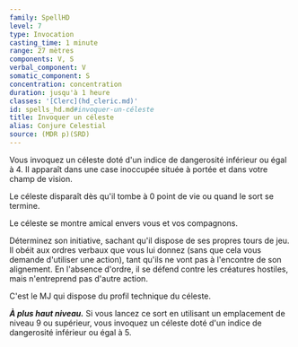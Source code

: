 ```yaml
---
family: SpellHD
level: 7
type: Invocation
casting_time: 1 minute
range: 27 mètres
components: V, S
verbal_component: V
somatic_component: S
concentration: concentration
duration: jusqu'à 1 heure
classes: '[Clerc](hd_cleric.md)'
id: spells_hd.md#invoquer-un-céleste
title: Invoquer un céleste
alias: Conjure Celestial
source: (MDR p)(SRD)
---
```


Vous invoquez un céleste doté d'un indice de dangerosité inférieur ou égal à 4. Il apparaît dans une case inoccupée située à portée et dans votre champ de vision.

Le céleste disparaît dès qu'il tombe à 0 point de vie ou quand le sort se termine.

Le céleste se montre amical envers vous et vos compagnons.

Déterminez son initiative, sachant qu'il dispose de ses propres tours de jeu. Il obéit aux ordres verbaux que vous lui donnez (sans que cela vous demande d'utiliser une action), tant qu'ils ne vont pas à l'encontre de son alignement. En l'absence d'ordre, il se défend contre les créatures hostiles, mais n'entreprend pas d'autre action.

C'est le MJ qui dispose du profil technique du céleste.

**_À plus haut niveau._** Si vous lancez ce sort en utilisant un emplacement de niveau 9 ou supérieur, vous invoquez un céleste doté d'un indice de dangerosité inférieur ou égal à 5.

